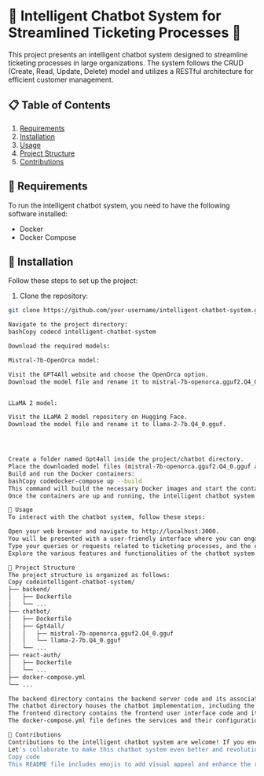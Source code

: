 # 🤖 Intelligent Chatbot System for Streamlined Ticketing Processes 🎫

This project presents an intelligent chatbot system designed to streamline ticketing processes in large organizations. The system follows the CRUD (Create, Read, Update, Delete) model and utilizes a RESTful architecture for efficient customer management.

## 📋 Table of Contents
1. [Requirements](#requirements)
2. [Installation](#installation)
3. [Usage](#usage)
4. [Project Structure](#project-structure)
5. [Contributions](#contributions)

## 📜 Requirements
To run the intelligent chatbot system, you need to have the following software installed:
- Docker
- Docker Compose

## 🚀 Installation
Follow these steps to set up the project:

1. Clone the repository:
  ```bash
  git clone https://github.com/your-username/intelligent-chatbot-system.git

Navigate to the project directory:
bashCopy codecd intelligent-chatbot-system

Download the required models:

Mistral-7b-OpenOrca model:

Visit the GPT4All website and choose the OpenOrca option.
Download the model file and rename it to mistral-7b-openorca.gguf2.Q4_0.gguf.


LLaMA 2 model:

Visit the LLaMA 2 model repository on Hugging Face.
Download the model file and rename it to llama-2-7b.Q4_0.gguf.




Create a folder named Gpt4all inside the project/chatbot directory.
Place the downloaded model files (mistral-7b-openorca.gguf2.Q4_0.gguf and llama-2-7b.Q4_0.gguf) inside the Gpt4all folder.
Build and run the Docker containers:
bashCopy codedocker-compose up --build
This command will build the necessary Docker images and start the containers. The process may take a few minutes to complete.
Once the containers are up and running, the intelligent chatbot system should be ready to use! 🎉

💬 Usage
To interact with the chatbot system, follow these steps:

Open your web browser and navigate to http://localhost:3000.
You will be presented with a user-friendly interface where you can engage in conversations with the chatbot. 🗨️
Type your queries or requests related to ticketing processes, and the chatbot will provide intelligent and relevant responses. ✨
Explore the various features and functionalities of the chatbot system to streamline your ticketing workflows. 🔍

📂 Project Structure
The project structure is organized as follows:
Copy codeintelligent-chatbot-system/
├── backend/
│   ├── Dockerfile
│   └── ...
├── chatbot/
│   ├── Dockerfile
│   ├── Gpt4all/
│   │   ├── mistral-7b-openorca.gguf2.Q4_0.gguf
│   │   └── llama-2-7b.Q4_0.gguf
│   └── ...
├── react-auth/
│   ├── Dockerfile
│   └── ...
├── docker-compose.yml
└── ...

The backend directory contains the backend server code and its associated Dockerfile.
The chatbot directory houses the chatbot implementation, including the Gpt4all folder where the downloaded models should be placed.
The frontend directory contains the frontend user interface code and its associated Dockerfile.
The docker-compose.yml file defines the services and their configurations for running the system using Docker Compose.

🤝 Contributions
Contributions to the intelligent chatbot system are welcome! If you encounter any issues, have suggestions for improvements, or would like to add new features, please submit a pull request or open an issue on the GitHub repository. 😊
Let's collaborate to make this chatbot system even better and revolutionize the way organizations handle their ticketing processes! 🌟
Copy code
This README file includes emojis to add visual appeal and enhance the readability of the content. Feel free to customize the emojis or add more to suit your preferences!